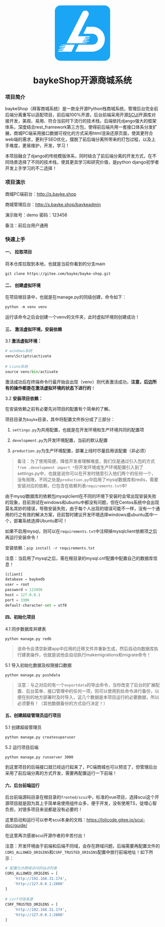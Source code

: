 <div align="center">

![logo](fronted/scui/public/img/logo.png)


<h1>baykeShop开源商城系统</h1>

</div>

### 项目简介

baykeShop（拜客商城系统）是一款全开源Python栈商城系统，管理后台完全前后端分离重写以适配项目，前后端100%开源，后台前端采用开源[SCUI](https://gitee.com/lolicode/scui)开源库对接开发，美观、易用、符合当前时下流行的技术栈，后端依托django强大的框架体系，深度结合rest_framework第三方包，使得前后端共用一套接口体系分发扩展，商城PC端采用接口数据可视化的方式采用html渲染还原页面，使其更符合web端的需求，更利于SEO优化，摆脱了前后端分离所带来的打包过程，以及上手难度，更易维护，开发，学习！

本项目融合了django的传统模版体系，同时结合了前后端分离的开发方式，在不同场景选择了不同的技术栈，使其更具学习和研究价值，是python django初学者开发上手学习的不二选择！

### 项目演示

商城PC端前台：http://s.bayke.shop

商城管理后台：http://s.bayke.shop/baykeadmin

演示账号：demo  密码：123456

备注：前后台用户通用


### 快速上手

#### 一、 拉取项目

将本仓库拉取到本地，也就是当前你看到的分支main

```git
git clone https://gitee.com/bayke/bayke-shop.git
```

#### 二、 创建虚拟环境

在项目根目录中，也就是在manage.py的同级创建，命令如下：
```python
python -m venv venv
```
运行该命令之后会创建一个venv的文件夹，此时虚拟环境则创建成功！

#### 三、 激活虚拟环境，安装依赖

3.1 **激活虚拟环境：**
```python
# windows系统
venv\Scripts\activate

# Liunx系统
source venv/bin/activate
```
激活成功后在终端命令行最开始会出现（venv）则代表激活成功，**注意，后边所有的操作都是在激活虚拟环境的状态下进行的**！

3.2 **安装项目依赖：**

在安装依赖之前有必要先对项目的配置有个简单的了解。

项目目录为`bayke`目录，其中将配置文件拆分成了三部分：

01. `settings.py`为共用配置，也就是在开发环境和生产环境共同的配置项

02. `development.py`为开发环境配置，当前的默认配置

03. `production.py`为生产环境配置，部署上线时尽量启用该配置（非必须）

> 备注：为了使用简便，降低开发者理解难度，我们仅是通过引入包的方式 `from .development import *`将开发环境或生产环境配置引入到了settings.py中，也就是说你可以在开发时随意引入他们两个的任何一个，没有局限，不同之处是`production.py`中启用了mysql数据库和redis，需要安装对应的依赖，已包含在依赖列表`requirements.txt`中!

由于mysql数据库的依赖包mysqlclient在不同的环境下安装时会常出现安装失败的现象，目前测试在windows和ubuntu中都没有问题，但在Centos系统中会出现莫名其妙的错误，导致安装失败，由于每个人出现的错误可能不一样，没有一个通用的行之有效的解决方案，目前暂时建议开发环境选择windows或ubuntu其中一个，部署系统选择Ubuntu即可！

如果不启用mysql，则可以在`requirements.txt`中注释掉mysqlclient依赖项之后再运行安装命令！

安装依赖：`pip install -r requirements.txt`

注意：当启用了mysql之后，需在根目录的mysql.cnf配置中配置自己的数据库信息！

```python
[client]
database = baykedb
user = root
password = 123456
host = 127.0.0.1
port = 3306
default-character-set = utf8
```
#### 四、初始化项目

4.1 同步数据库并建表
```
python manage.py redb
```
> 该命令会清空新建app中应用的迁移文件并重新生成，然后自动向数据库执行建表操作，也就是说他会自动执行makemigrations和migrate命令！

5.1 导入初始化数据及权限接口数据
```
python manage.py pushdata
```
> 注意：与之对应的有一个`exportdata`的导出命令，当你改变了后台的扩展配置、后台菜单、接口管理中的任何一项，则可以使用到处命令进行备份，以便在别的地方部署时及时导入，这几个数据是本项目运行的必要数据，所以必须要有！（其他数据备份的方式自行决定！）

#### 五、创建超级管理员运行项目

5.1 创建超级管理员
```python
python manage.py createsuperuser
```
5.2 运行项目后端
```
python manage.py runserver 3000
```
到这里项目的后端接口就已经运行起来了，PC端商城也可以预览了，但管理后台采用了前后端分离的方式开发，需要再配置运行一下前端！

#### 六、后台前端运行

后台前端源码目录在根目录的`fronted/scui`中，标准的vue项目，选择scui这个开源项目就是因为其上手简单易使用组件众多，便于开发，没有使用TS，徒增心智负担，对很多项目来说都是没有必要的！

这里启动和运行可以参考scui本身的文档：https://lolicode.gitee.io/scui-doc/guide/

在这里再次感谢scui开源作者的辛苦付出！

注意：开发环境由于前端和后端不同域，会存在跨域问题，后端需要再配置文件的`CORS_ALLOWED_ORIGINS`和`CSRF_TRUSTED_ORIGINS`配置中放行前端地址！如下所示：

```python
# 配置允许跨域访问的站点列表
CORS_ALLOWED_ORIGINS = [
    'http://192.168.31.174',
    'http://127.0.0.1:2800'
]

# csrf可信来源
CSRF_TRUSTED_ORIGINS = [
    'http://192.168.31.174',
    'http://127.0.0.1:2800'
]
```



